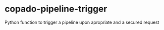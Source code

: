 # copado-pipeline-trigger
Python function to trigger a pipeline upon apropriate and a secured request
